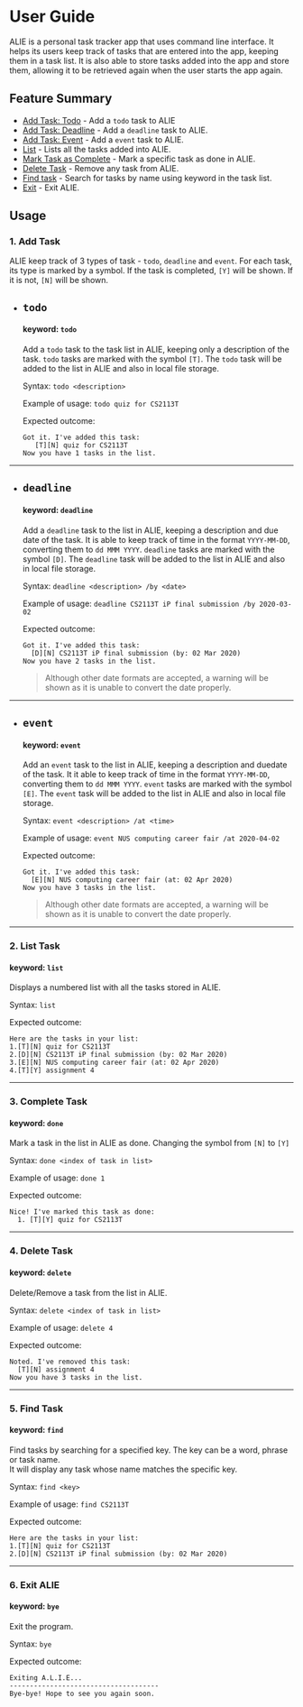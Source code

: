 # User Guide

ALIE is a personal task tracker app that uses command line interface.
It helps its users keep track of tasks that are entered into the app, keeping them in a task list.
It is also able to store tasks added into the app and store them, allowing it to 
be retrieved again when the user starts the app again. 

## Feature Summary
* [Add Task: Todo](#todo) - Add a `todo` task to ALIE
* [Add Task: Deadline](#deadline) - Add a `deadline` task to ALIE.
* [Add Task: Event](#event) - Add a `event` task to ALIE.
* [List](#list) - Lists all the tasks added into ALIE.
* [Mark Task as Complete](#done) - Mark a specific task as done in ALIE.
* [Delete Task](#delete) - Remove any task from ALIE. 
* [Find task](#find) - Search for tasks by name using keyword in the task list.
* [Exit](#exit) - Exit ALIE.


## Usage 
### 1. Add Task 
ALIE keep track of 3 types of task - `todo`, `deadline` and `event`.
For each task, its type is marked by a symbol. 
If the task is completed, `[Y]` will be shown. If it is not, `[N]` will be shown.
<br/>

* ## `todo` <a name="todo"></a>
  #### keyword: `todo` 
  Add a `todo` task to the task list in ALIE, keeping only a description of the task.
  `todo` tasks are marked with the symbol `[T]`.
  The `todo` task will be added to the list in ALIE and also in local file storage.

  Syntax: `todo <description>` 

  Example of usage: `todo quiz for CS2113T`

  Expected outcome:
  ```
  Got it. I've added this task:
     [T][N] quiz for CS2113T
  Now you have 1 tasks in the list.    
  ```
___
* ## `deadline` <a name="deadline"></a>
  #### keyword: `deadline`
  Add a `deadline` task to the list in ALIE, keeping a description and due date of the task.
  It is able to keep track of time in the format `YYYY-MM-DD`, converting them to `dd MMM YYYY`. 
  `deadline` tasks are marked with the symbol `[D]`.
  The `deadline` task will be added to the list in ALIE and also in local file storage.

  Syntax: `deadline <description> /by <date>` 

  Example of usage: `deadline CS2113T iP final submission /by 2020-03-02`

  Expected outcome:
  ```
  Got it. I've added this task:
    [D][N] CS2113T iP final submission (by: 02 Mar 2020)
  Now you have 2 tasks in the list.
  ```
  
  > Although other date formats are accepted, a warning will be shown as it is unable to convert the date properly.

___
* ## `event` <a name="event"></a>
  #### keyword: `event` 
  Add an `event` task to the list in ALIE, keeping a description and duedate of the task.
  It it able to keep track of time in the format `YYYY-MM-DD`, converting them to `dd MMM YYYY`.
  `event` tasks are marked with the symbol `[E]`.
  The `event` task will be added to the list in ALIE and also in local file storage.

  Syntax: `event <description> /at <time>` 

  Example of usage: `event NUS computing career fair /at 2020-04-02`

  Expected outcome:
  ```
  Got it. I've added this task:
    [E][N] NUS computing career fair (at: 02 Apr 2020)
  Now you have 3 tasks in the list.
  ```
   > Although other date formats are accepted, a warning will be shown as it is unable to convert
   the date properly.

___
### 2. List Task <a name="list"></a>
#### keyword: `list`
Displays a numbered list with all the tasks stored in ALIE.

Syntax: `list` 

Expected outcome:
```
Here are the tasks in your list: 
1.[T][N] quiz for CS2113T
2.[D][N] CS2113T iP final submission (by: 02 Mar 2020)
3.[E][N] NUS computing career fair (at: 02 Apr 2020)
4.[T][Y] assignment 4
```
___
### 3. Complete Task <a name="done"></a>
#### keyword: `done`
Mark a task in the list in ALIE as done. Changing the symbol from `[N]` to `[Y]` 

Syntax: `done <index of task in list>` 

Example of usage: `done 1`

Expected outcome:
```
Nice! I've marked this task as done:
  1. [T][Y] quiz for CS2113T
```
___

### 4. Delete Task <a name="delete"></a>
#### keyword: `delete`
Delete/Remove a task from the list in ALIE.

Syntax: `delete <index of task in list>` 

Example of usage: `delete 4`

Expected outcome:
```
Noted. I've removed this task:
  [T][N] assignment 4
Now you have 3 tasks in the list.
```
___

### 5. Find Task <a name="find"></a>
#### keyword: `find`
Find tasks by searching for a specified key. 
The key can be a word, phrase or task name. <br/>
It will display any task whose name matches the specific key.

Syntax: `find <key>` 

Example of usage: `find CS2113T`

Expected outcome:
```
Here are the tasks in your list: 
1.[T][N] quiz for CS2113T
2.[D][N] CS2113T iP final submission (by: 02 Mar 2020)
```
___
### 6. Exit ALIE <a name="exit"></a>
#### keyword: `bye`
Exit the program.

Syntax: `bye` 

Expected outcome:
```
Exiting A.L.I.E...
-------------------------------------
Bye-bye! Hope to see you again soon.
```
